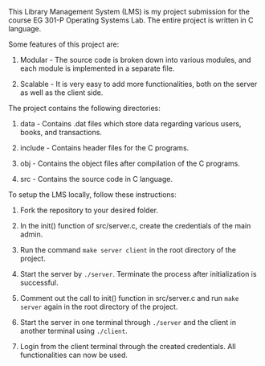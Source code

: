 This Library Management System (LMS) is my project submission for the course EG 301-P Operating Systems Lab. The entire project is written in C language.

Some features of this project are:

1. Modular - The source code is broken down into various modules, and each module is implemented in a separate file.

2. Scalable - It is very easy to add more functionalities, both on the server as well as the client side.

The project contains the following directories:

1. data - Contains .dat files which store data regarding various users, books, and transactions.

2. include - Contains header files for the C programs.

3. obj - Contains the object files after compilation of the C programs.

4. src - Contains the source code in C language.

To setup the LMS locally, follow these instructions:

1. Fork the repository to your desired folder.

2. In the init() function of src/server.c, create the credentials of the main admin.

3. Run the command ```make server client``` in the root directory of the project.

4. Start the server by ```./server```. Terminate the process after initialization is successful.

5. Comment out the call to init() function in src/server.c and run ```make server``` again in the root directory of the project.

6. Start the server in one terminal through ```./server``` and the client in another terminal using ```./client```.

7. Login from the client terminal through the created credentials. All functionalities can now be used.